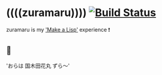 # ((((zuramaru)))) [![Build Status](https://travis-ci.org/aiya000/hs-zuramaru.svg?branch=master)](https://travis-ci.org/aiya000/hs-zuramaru)
zuramaru is my ['Make a Lisp'](https://github.com/kanaka/mal/blob/master/process/guide.md) experience :exclamation:

## :bread:
'おらは 国木田花丸 ずら〜'
